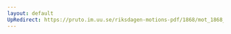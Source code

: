 ```yaml
---
layout: default
UpRedirect: https://pruto.im.uu.se/riksdagen-motions-pdf/1868/mot_1868__ak__292/mot_1868__ak__292-002.pdf
---
```

